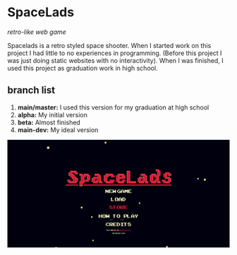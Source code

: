 # SpaceLads

_retro-like web game_

Spacelads is a retro styled space shooter. When I started work on this project I had little to no experiences in programming. (Before this project I was just doing static websites with no interactivity). When I was finished, I used this project as graduation work in high school.

## branch list

1. **main/master:** I used this version for my graduation at high school
2. **alpha:** My initial version
3. **beta:** Almost finished
4. **main-dev:** My ideal version

![game menu](main.png 'menu')
